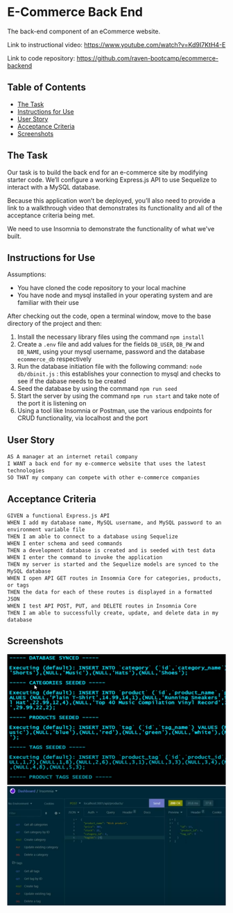 # E-Commerce Back End
The back-end component of an eCommerce website.

Link to instructional video: https://www.youtube.com/watch?v=Kd9I7KtH4-E

Link to code repository: https://github.com/raven-bootcamp/ecommerce-backend

## Table of Contents
- [The Task](#the-task)
- [Instructions for Use](#instructions-for-use)
- [User Story](#user-story)
- [Acceptance Criteria](#acceptance-criteria)
- [Screenshots](#screenshots)
## The Task
Our task is to build the back end for an e-commerce site by modifying starter code. We’ll configure a working Express.js API to use Sequelize to interact with a MySQL database.

Because this application won’t be deployed, you’ll also need to provide a link to a walkthrough video that demonstrates its functionality and all of the acceptance criteria being met. 

We need to use Insomnia to demonstrate the functionality of what we've built.
## Instructions for Use
Assumptions:
- You have cloned the code repository to your local machine
- You have node and mysql installed in your operating system and are familiar with their use

After checking out the code, open a terminal window, move to the base directory of the project and then:

1. Install the necessary library files using the command `npm install`
1. Create a `.env` file and add values for the fields `DB_USER`, `DB_PW` and `DB_NAME`, using your mysql username, password and the database `ecommerce_db` respectively
1. Run the database initiation file with the following command: `node db/dbinit.js` : this establishes your connection to mysql and checks to see if the dabase needs to be created
1. Seed the database by using the command `npm run seed`
1. Start the server by using the command `npm run start` and take note of the port it is listening on
1. Using a tool like Insomnia or Postman, use the various endpoints for CRUD functionality, via localhost and the port
## User Story
```
AS A manager at an internet retail company
I WANT a back end for my e-commerce website that uses the latest technologies
SO THAT my company can compete with other e-commerce companies
```
## Acceptance Criteria
```
GIVEN a functional Express.js API
WHEN I add my database name, MySQL username, and MySQL password to an environment variable file
THEN I am able to connect to a database using Sequelize
WHEN I enter schema and seed commands
THEN a development database is created and is seeded with test data
WHEN I enter the command to invoke the application
THEN my server is started and the Sequelize models are synced to the MySQL database
WHEN I open API GET routes in Insomnia Core for categories, products, or tags
THEN the data for each of these routes is displayed in a formatted JSON
WHEN I test API POST, PUT, and DELETE routes in Insomnia Core
THEN I am able to successfully create, update, and delete data in my database

```
## Screenshots
![image](assets/commandline.png)
![image](assets/insomnia.png)